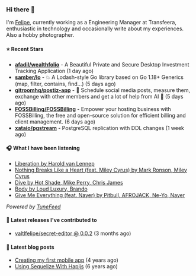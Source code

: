### Hi there 👋

I'm [Felipe](https://felipevm.com), currently working as a Engineering Manager at Transfeera, enthusiastic in technology and occasionally write about my experiences. Also a hobby photographer.

#### ⭐ Recent Stars
- **[afadil/wealthfolio](https://github.com/afadil/wealthfolio)** - A Beautiful Private and Secure Desktop Investment Tracking Application (1 day ago)
- **[samber/lo](https://github.com/samber/lo)** - 💥  A Lodash-style Go library based on Go 1.18&#43; Generics (map, filter, contains, find...) (5 days ago)
- **[gitroomhq/postiz-app](https://github.com/gitroomhq/postiz-app)** - 📨 Schedule social media posts, measure them, exchange with other members and get a lot of help from AI 🚀 (5 days ago)
- **[FOSSBilling/FOSSBilling](https://github.com/FOSSBilling/FOSSBilling)** - Empower your hosting business with FOSSBilling, the free and open-source solution for efficient billing and client management. (6 days ago)
- **[xataio/pgstream](https://github.com/xataio/pgstream)** - PostgreSQL replication with DDL changes (1 week ago)

#### 🎧 What I have been listening
- [Liberation by Harold van Lennep](https://open.spotify.com/track/6JgjIRRv7uMSEjzzxHTQoh)
- [Nothing Breaks Like a Heart (feat. Miley Cyrus) by Mark Ronson, Miley Cyrus](https://open.spotify.com/track/02dRkCEc8Q5ch4TTcnLxOn)
- [Dive by Hot Shade, Mike Perry, Chris James](https://open.spotify.com/track/2aXC0fD6qziwlOZZqhCqTd)
- [Body by Loud Luxury, Brando](https://open.spotify.com/track/21RzyxY3EFaxVy6K4RqaU9)
- [Give Me Everything (feat. Nayer) by Pitbull, AFROJACK, Ne-Yo, Nayer](https://open.spotify.com/track/4QNpBfC0zvjKqPJcyqBy9W)

_Powered by [TuneFeed](https://tunefeed.app?ref=valtlfelipe-gh-profile)_ 

#### 🚀 Latest releases I've contributed to


- [valtlfelipe/secret-editor @ 0.0.2](https://github.com/valtlfelipe/secret-editor/releases/tag/0.0.2) (3 months ago)

#### 📄 Latest blog posts
- [Creating my first mobile app](https://felipevm.com/posts/creating-my-first-mobile-app/) (4 years ago)
- [Using Sequelize With Hapijs](https://felipevm.com/posts/using-sequelize-with-hapijs/) (6 years ago)
